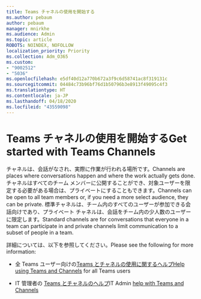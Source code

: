 ```yaml
---
title: Teams チャネルの使用を開始する
ms.author: pebaum
author: pebaum
manager: mnirkhe
ms.audience: Admin
ms.topic: article
ROBOTS: NOINDEX, NOFOLLOW
localization_priority: Priority
ms.collection: Adm_O365
ms.custom:
- "9002512"
- "5036"
ms.openlocfilehash: e5df40d12a770b672a3f9c6d58741ac8f319131c
ms.sourcegitcommit: 04484c73b96bf76d1b50796b3e8913f49095c4f3
ms.translationtype: HT
ms.contentlocale: ja-JP
ms.lasthandoff: 04/18/2020
ms.locfileid: "43559098"
---
```

# <a name="get-started-with-teams-channels"></a><span data-ttu-id="bdb5e-102">Teams チャネルの使用を開始する</span><span class="sxs-lookup"><span data-stu-id="bdb5e-102">Get started with Teams Channels</span></span>

<span data-ttu-id="bdb5e-103">チャネルは、会話がなされ、実際に作業が行われる場所です。</span><span class="sxs-lookup"><span data-stu-id="bdb5e-103">Channels are places where conversations happen and where the work actually gets done.</span></span> <span data-ttu-id="bdb5e-104">チャネルはすべてのチーム メンバーに公開することができ、対象ユーザーを限定する必要がある場合は、プライベートにすることもできます。</span><span class="sxs-lookup"><span data-stu-id="bdb5e-104">Channels can be open to all team members or, if you need a more select audience, they can be private.</span></span> <span data-ttu-id="bdb5e-105">標準チャネルは、チーム内のすべてのユーザーが参加できる会話向けであり、プライベート チャネルは、会話をチーム内の少人数のユーザーに限定します。</span><span class="sxs-lookup"><span data-stu-id="bdb5e-105">Standard channels are for conversations that everyone in a team can participate in and private channels limit communication to a subset of people in a team.</span></span>

<span data-ttu-id="bdb5e-106">詳細については、以下を参照してください。</span><span class="sxs-lookup"><span data-stu-id="bdb5e-106">Please see the following for more information:</span></span>

- <span data-ttu-id="bdb5e-107">全 Teams ユーザー向けの[Teams とチャネルの使用に関するヘルプ](https://support.office.com/article/teams-and-channels-df38ae23-8f85-46d3-b071-cb11b9de5499)</span><span class="sxs-lookup"><span data-stu-id="bdb5e-107">[Help using Teams and Channels](https://support.office.com/article/teams-and-channels-df38ae23-8f85-46d3-b071-cb11b9de5499) for all Teams users</span></span>

- <span data-ttu-id="bdb5e-108">IT 管理者の [Teams とチャネルのヘルプ](https://docs.microsoft.com/microsoftteams/teams-channels-overview)</span><span class="sxs-lookup"><span data-stu-id="bdb5e-108">IT Admin [help with Teams and Channels](https://docs.microsoft.com/microsoftteams/teams-channels-overview)</span></span> 
